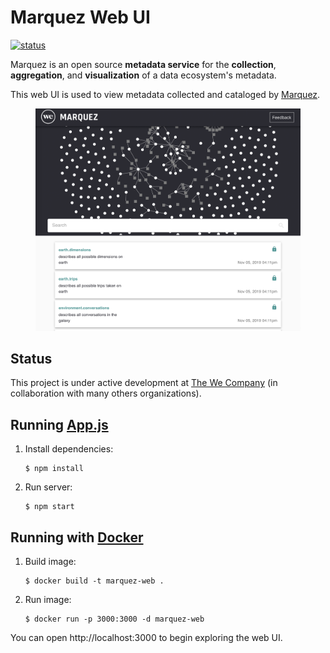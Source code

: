 # Marquez Web UI

[![status](https://img.shields.io/badge/status-WIP-yellow.svg)](#status)

Marquez is an open source **metadata service** for the **collection**, **aggregation**, and **visualization** of a data ecosystem's metadata.

This web UI is used to view metadata collected and cataloged by [Marquez](https://github.com/MarquezProject/marquez).

<figure align="center">
  <img src="./docs/images/preview.png">
</figure>

## Status

This project is under active development at [The We Company](https://www.we.co) (in collaboration with many others organizations).

## Running [App.js](https://github.com/WeConnect/marquez-web/blob/master/src/App.js) 

1. Install dependencies:

   ```
   $ npm install
   ```
   
2. Run server:
   
   ```
   $ npm start
   ```

## Running with [Docker](./Dockerfile) 

1. Build image:

   ```
   $ docker build -t marquez-web .
   ```
   
2. Run image:
   
   ```
   $ docker run -p 3000:3000 -d marquez-web
   ```
   
You can open http://localhost:3000 to begin exploring the web UI. 
